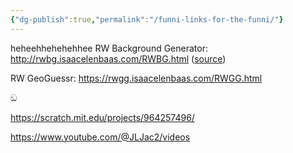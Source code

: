 ```yaml
---
{"dg-publish":true,"permalink":"/funni-links-for-the-funni/"}
---
```


heheehhehehehhee
RW Background Generator:
http://rwbg.isaacelenbaas.com/RWBG.html ([source](https://github.com/IsaacElenbaas/RWBG))

RW GeoGuessr:
https://rwgg.isaacelenbaas.com/RWGG.html

ඞ


https://scratch.mit.edu/projects/964257496/


https://www.youtube.com/@JLJac2/videos